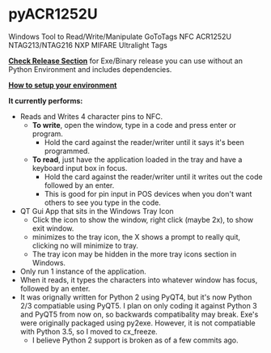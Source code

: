 # pyACR1252U
Windows Tool to Read/Write/Manipulate GoToTags NFC ACR1252U NTAG213/NTAG216 NXP MIFARE Ultralight Tags

**[Check Release Section](https://github.com/AppliedEllipsis/pyACR1252U/releases)** for Exe/Binary release you can use without an Python Environment and includes dependencies.

**[How to setup your environment](how%20to%20setup%20your%20environment.md)** 


**It currently performs:**
* Reads and Writes 4 character pins to NFC.
  * **To write**, open the window, type in a code and press enter or program.
    * Hold the card against the reader/writer until it says it's been programmed.
  * **To read**, just have the application loaded in the tray and have a keyboard input box in focus.
    * Hold the card against the reader/writer until it writes out the code followed by an enter.
    * This is good for pin input in POS devices when you don't want others to see you type in the code.
* QT Gui App that sits in the Windows Tray Icon
  * Click the icon to show the window, right click (maybe 2x), to show exit window.
  * minimizes to the tray icon, the X shows a prompt to really quit, clicking no will minimize to tray.
  * The tray icon may be hidden in the more tray icons section in Windows.
* Only run 1 instance of the application.
* When it reads, it types the characters into whatever window has focus, followed by an enter.
* It was orignally written for Python 2 using PyQT4, but it's now Python 2/3 compatiable using PyQT5. I plan on only coding it against Python 3 and PyQT5 from now on, so backwards compatibality may break.  Exe's were originally packaged using py2exe. However, it is not compatiable with Python 3.5, so I moved to cx_freeze.
  * I believe Python 2 support is broken as of a few commits ago.
